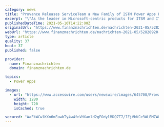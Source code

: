 ```yaml
---
category: news
title: "Provance Releases ServiceTeam a New Family of ISTM Power Apps Products"
excerpt: "\"As the leader in Microsoft-centric products for ITSM and ITAM, we developed ServiceTeam to work within a Microsoft Power Apps or Dynamics 365 environment,\" said Kelly Moodie, CEO of Provance."
publishedDateTime: 2021-05-10T14:22:00Z
originalUrl: "https://www.finanznachrichten.de/nachrichten-2021-05/52828920-provance-releases-serviceteam-a-new-family-of-istm-power-apps-products-200.htm"
webUrl: "https://www.finanznachrichten.de/nachrichten-2021-05/52828920-provance-releases-serviceteam-a-new-family-of-istm-power-apps-products-200.htm"
type: article
quality: 37
heat: 37
published: false

provider:
  name: Finanznachrichten
  domain: finanznachrichten.de

topics:
  - Power Apps

images:
  - url: "https://www.accesswire.com/users/newswire/images/645708/Provance-Shot.jpg"
    width: 1280
    height: 720
    isCached: true

secured: "WaFkWCw1KXn6mEawbTy4w4fnVHXanld2gFOdylMDQ7T7/IZjVbKCe3WLEMZWL56C2ybwEQqSf7YBraqbb0v80QxMC+F80j+7JjDMW4NOoqc+ykElVz3nl7WAxFEvsLn67S1toopYae9TxJ63idZkhCkjSkzYeALlUMfOAHjtXOn9CEZ1UMPGJ2E6zfnq9xPdD+2MJ9SMhOvl3w4D7yvEpdYxn63+2AUR6rUofwd4GhK5oMuljBUgbPvUY/FrJTMcq6lykX6+uknC6e6C6eCPwkmjeGPwaZeUSRGl3ACwjSVaLCuh7rsiVG2xH8bWjbjoynMtEuP4TERyAM/h99WEkpaIgmpxVMpY3Tr0eWm3P5w=;zD8aHC6FI1Hkv0hkngb66A=="
---
```


